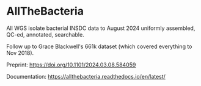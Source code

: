 # AllTheBacteria

All WGS isolate bacterial INSDC data to August 2024 uniformly assembled, QC-ed, annotated, searchable.

Follow up to Grace Blackwell's 661k dataset (which covered everything to Nov 2018).

Preprint: https://doi.org/10.1101/2024.03.08.584059

Documentation: https://allthebacteria.readthedocs.io/en/latest/

